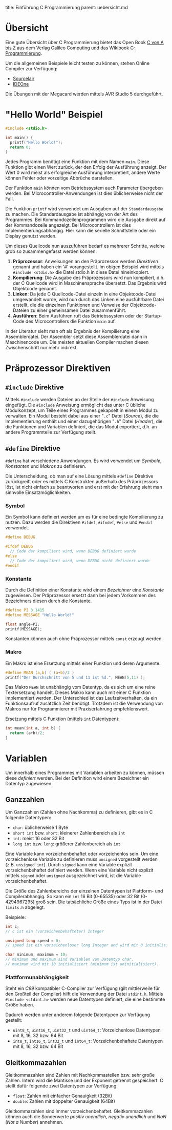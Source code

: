 title: Einführung C Programmierung
parent: uebersicht.md

# Übersicht
Eine gute Übersicht über C Programmierung bietet das Open Book [C von A bis Z](https://openbook.rheinwerk-verlag.de/c_von_a_bis_z/) aus dem Verlag Galileo Computing und das Wikibook [C-Programmierung](https://de.wikibooks.org/wiki/C-Programmierung).

Um die allgemeinen Beispiele leicht testen zu können, stehen Online Compiler zur Verfügung:

* [Sourcelair](https://ide.sourcelair.com/home)
* [IDEOne](https://www.ideone.com)

Die Übungen mit der Megacard werden mittels AVR Studio 5 durchgeführt.

# "Hello World" Beispiel

```c
#include <stdio.h>

int main() {
  printf("Hello World!");
  return 0;
}
```

Jedes Programm benötigt eine Funktion mit dem Namen `main`. Diese Funktion gibt einen Wert zurück, der den Erfolg der Ausführung anzeigt. Der Wert 0 wird meist als erfolgreiche Ausführung interpretiert, andere Werte können Fehler oder vorzeitige Abbrüche darstellen.

Der Funktion `main` können vom Betriebssystem auch Parameter übergeben werden. Bei Microcontroller-Anwendungen ist dies üblicherweise nicht der Fall.

Die Funktion `printf` wird verwendet um Ausgaben auf der `Standardausgabe` zu machen. Die Standardausgabe ist abhängig von der Art des Programmes. Bei Kommandozeilenprogrammen wird die Ausgabe direkt auf der Kommandozeile angezeigt. Bei Microcontrollern ist dies Implementierungsabhängig. Hier kann die serielle Schnittstelle oder ein Display genutzt werden.

Um dieses Quellcode nun auszuführen bedarf es mehrerer Schritte, welche grob so zusammengefasst werden können:

1. **Präprozessor**: Anweisungen an den Präprozessor werden *Direktiven* genannt und haben ein '#' vorangestellt. Im obigen Beispiel wird mittels `#include <stdio.h>` die Datei stdio.h in diese Datei hineinkopiert.
2. **Kompilierung**: Die Ausgabe des Präprozessors wird nun kompiliert, d.h. der C Quellcode wird in Maschinensprache übersetzt. Das Ergebnis wird Objektcode genannt.
3. **Linken**: Da jede C Quellcode-Datei einzeln in eine Objektcode-Datei umgewandelt wurde, wird nun durch das Linken eine ausführbare Datei erstellt, die die einzelnen Funktionen und Verweise der Objektcode-Dateien zu einer gemeinsamen Datei zusammenführt.
4. **Ausführen**: Beim Ausführen ruft das Betriebssystem oder der Startup-Code des Microcontrollers die Funktion `main` auf.

In der Literatur sieht man oft als Ergebnis der Kompilierung eine Assemblerdatei. Der Assembler setzt diese Assemblerdatei dann in Maschinencode um. Die meisten aktuellen Compiler machen diesen Zwischenschritt nur mehr indirekt.

# Präprozessor Direktiven
## `#include` Direktive
Mittels `#include` werden Dateien an der Stelle der `#include` Anweisung eingefügt. Die `#include` Anweisung ermöglicht das unter C übliche Modulkonzept, um Teile eines Programmes gekapselt in einem Modul zu verwalten. Ein Modul besteht dabei aus einer "`.c`" Datei (*Source*), die die Implementierung enthält und einer dazugehörigen "`.h`" Datei (*Header*), die die Funktionen und Variablen definiert, die das Modul exportiert, d.h. an andere Programmteile zur Verfügung stellt.

## `#define` Direktive
`#define` hat verschiedene Anwendungen. Es wird verwendet um *Symbole*, *Konstanten* und *Makros* zu definieren.

Die Unterscheidung, ob man auf eine Lösung mittels `#define` Direktive zurückgreift oder es mittels C Konstrukten außerhalb des Präprozessors löst, ist nicht einfach zu beantworten und erst mit der Erfahrung sieht man sinnvolle Einsatzmöglichkeiten.

### Symbol
Ein Symbol kann definiert werden um es für eine bedingte Kompilierung zu nutzen. Dazu werden die Direktiven `#ifdef`, `#ifndef`, `#else` und `#endif` verwendet.

```c
#define DEBUG

#ifdef DEBUG
  // Code der kompiliert wird, wenn DEBUG definiert wurde
#else
  // Code der kompiliert wird, wenn DEBUG nicht definiert wurde
#endif
```

### Konstante
Durch die Definition einer Konstante wird einem *Bezeichner* eine *Konstante* zugewiesen. Der Präprozessor ersetzt dann bei jedem Vorkommen des Bezeichners diesen durch die Konstante.

```c
#define PI 3.1415
#define MESSAGE "Hello World!"

float angle=PI;
printf(MESSAGE);
```

Konstanten können auch ohne Präprozessor mittels `const` erzeugt werden.

### Makro
Ein Makro ist eine Ersetzung mittels einer Funktion und deren Argumente.

```c
#define MEAN (a,b) ( (a+b)/2 )
printf("Der Durchschnitt von 5 und 11 ist %d.", MEAN(5,11) );
```

Das Makro `MEAN` ist unabhängig vom Datentyp, da es sich um eine reine Textersetzung handelt. Dieses Makro kann auch mit einer C Funktion implementiert werden. Der Unterschied ist das Laufzeitverhalten, da ein Funktionsaufruf zusätzlich Zeit benötigt. Trotzdem ist die Verwendung von Makros nur für Programmierer mit Praxiserfahrung empfehlenswert.

Ersetzung mittels C Funktion (mittels `int` Datentypen):

```c
int mean(int a, int b) {
  return (a+b)/2;
}
```

# Variablen
Um innerhalb eines Programmes mit Variablen arbeiten zu können, müssen diese *definiert* werden. Bei der Definition wird einem Bezeichner ein Datentyp zugewiesen.

## Ganzzahlen
Um Ganzzahlen (Zahlen ohne Nachkomma) zu definieren, gibt es in C folgende Datentypen:

* `char`: üblicherweise 1 Byte
* `short int` bzw. `short`: kleinerer Zahlenbereich als `int`
* `int`: meist 16 oder 32 Bit
* `long int` bzw. `long`: größerer Zahlenbereich als `int`

Eine Variable kann vorzeichenbehaftet oder vorzeichenlos sein. Um eine vorzeichenlose Variable zu definieren muss `unsigned` vorgestellt werden (z.B. `unsigned int`). Durch `signed` kann eine Variable explizit vorzeichenbehaftet definiert werden. Wenn eine Variable nicht explizit mittels `signed` oder `unsigned` ausgezeichnet wird, ist die Variable vorzeichenbehaftet.

Die Größe des Zahlenbereichs der einzelnen Datentypen ist Plattform- und Compilerabhängig. So kann ein `int` 16 Bit (0-65535) oder 32 Bit (0-4294967295) groß sein. Die tatsächliche Größe eines Typs ist in der Datei `limits.h` abgelegt.

Beispiele:

```c
int c;
// c ist ein (vorzeichenbehafteter) Integer

unsigned long speed = 0;
// speed ist ein vorzeichenloser long Integer und wird mit 0 initialisiert.

char minimum, maximum = 10;
// minimum und maximum sind Variablen vom Datentyp char.
// maximum wird mit 10 initialisiert (minimum ist uninitialisiert).
```

### Plattformunabhängigkeit
Steht ein *C99* kompatibler C-Compiler zur Verfügung (gilt mittlerweile für den Großteil der Compiler) hilft die Verwendung der Datei `stdint.h`. Mittels `#include <stdint.h>` werden neue Datentypen definiert, die eine bestimmte Größe haben.

Dadurch werden unter anderem folgende Datentypen zur Verfügung gestellt:

* `uint8_t`, `uint16_t`, `uint32_t` und `uint64_t`: Vorzeichenlose Datentypen mit 8, 16, 32 bzw. 64 Bit
* `int8_t`, `int16_t`, `int32_t` und `int64_t`: Vorzeichenbehaftete Datentypen mit 8, 16, 32 bzw. 64 Bit

## Gleitkommazahlen
Gleitkommazahlen sind Zahlen mit Nachkommastellen bzw. sehr große Zahlen. Intern wird die Mantisse und der Exponent getrennt gespeichert. C stellt dafür folgende zwei Datentypen zur Verfügung:

* `float`: Zahlen mit einfacher Genauigkeit (32Bit)
* `double`: Zahlen mit doppelter Genauigkeit (64Bit)

Gleitkommazahlen sind immer vorzeichenbehaftet. Gleitkommazahlen können auch die Sonderwerte *positiv unendlich*, *negativ unendlich* und *NaN* (*Not a Number*) annehmen.
